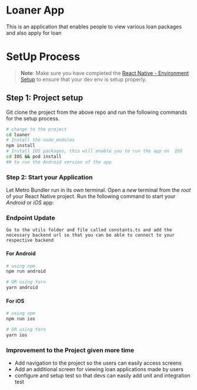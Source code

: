 # Loaner App

This is an application that enables people to view various loan packages and also apply for loan

# SetUp Process

> **Note**: Make sure you have completed the [React Native - Environment Setup](https://reactnative.dev/docs/environment-setup) to ensure that your dev env is setup properly.

## Step 1: Project setup

Git clone the project from the above repo and run the following commands for the setup process.

```bash
# change to the project
cd loaner
# Install the node_modules
npm install
# Install IOS packages, this will enable you to run the app on  IOS
cd IOS && pod install
## to run the Android version of the app
```

### Step 2: Start your Application

Let Metro Bundler run in its _own_ terminal. Open a _new_ terminal from the _root_ of your React Native project. Run the following command to start your _Android_ or _iOS_ app:

### Endpoint Update

```
Go to the utils folder and file called constants.ts and add the necessary backend url so that you can be able to connect to your respective backend

```

#### For Android

```bash
# using npm
npm run android

# OR using Yarn
yarn android
```

#### For iOS

```bash
# using npm
npm run ios

# OR using Yarn
yarn ios
```

### Improvement to the Project given more time

-   Add navigation to the project so the users can easily access screens
-   Add an additional screen for viewing loan applications made by users
-   configure and setup test so that devs can easily add unit and integration test
